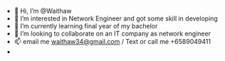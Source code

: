 - 👋 Hi, I’m @Waithaw 
- 👀 I’m interested in Network Engineer and got some skill in developing 
- 🌱 I’m currently learning final year of my bachelor
- 💞️ I’m looking to collaborate on an IT company as network engineer
- 📫 email me waithaw34@gmail.com / Text or call me +6589049411
-

<!---
Waithaw/Waithaw is a ✨ special ✨ repository because its `README.md` (this file) appears on your GitHub profile.
You can click the Preview link to take a look at your changes.
--->

